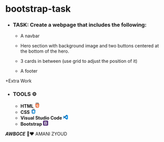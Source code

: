 # bootstrap-task

* ###   TASK: Create a webpage that includes the following:

  - A navbar

  - Hero section with background image and two buttons centered at the bottom of the hero.

  - 3 cards in between (use grid to adjust the position of it)

  - A footer
  
+Extra Work
* ### **TOOLS ⚙️**
   * **HTML  ![](images/html-5.png)**
   * **CSS   ![](images/css.png)**
   * **Visual Studio Code ![](images/vs.png)**
   * **Bootstrap ![](images/bootstrap.png)**

***AWBGCE*** 🌼❤️ AMANI ZYOUD

